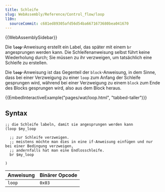 ```yaml
---
title: Schleife
slug: WebAssembly/Reference/Control_flow/loop
l10n:
  sourceCommit: c681ed89305afd56d54ba6671673680bea041670
---
```


{{WebAssemblySidebar}}

Die **`loop`**-Anweisung erstellt ein Label, das später mit einem `br` angesprungen werden kann. Die Schleifenanweisung selbst führt keine Wiederholung durch; Sie müssen zu ihr verzweigen, um tatsächlich eine Schleife zu erstellen.

Die **`loop`**-Anweisung ist das Gegenteil der `block`-Anweisung, in dem Sinne, dass bei einer Verzweigung zu einer `loop` zum Anfang der Schleife gesprungen wird, während bei einer Verzweigung zu einem `block` zum Ende des Blocks gesprungen wird, also aus dem Block heraus.

{{EmbedInteractiveExample("pages/wat/loop.html", "tabbed-taller")}}

## Syntax

```wasm
;; die Schleife labeln, damit sie angesprungen werden kann
(loop $my_loop

  ;; zur Schleife verzweigen.
  ;; meistens möchte man dies in eine if-Anweisung einfügen und nur bei einer Bedingung verzweigen,
  ;; andernfalls hat man eine Endlosschleife.
  br $my_loop

)
```

| Anweisung   | Binärer Opcode |
| ----------- | -------------- |
| `loop`      | `0x03`         |
